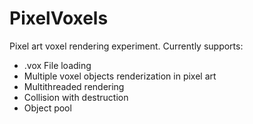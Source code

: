 # PixelVoxels

Pixel art voxel rendering experiment.
Currently supports:
* .vox File loading
* Multiple voxel objects renderization in pixel art
* Multithreaded rendering
* Collision with destruction
* Object pool